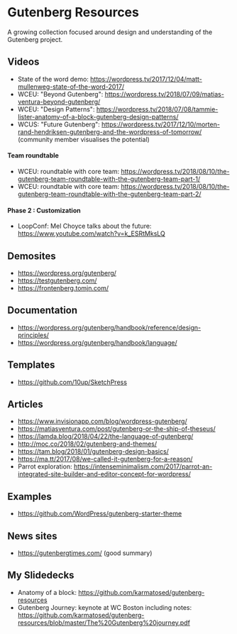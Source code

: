 # Gutenberg Resources
A growing collection focused around design and understanding of the Gutenberg project.

## Videos
- State of the word demo: https://wordpress.tv/2017/12/04/matt-mullenweg-state-of-the-word-2017/
- WCEU: "Beyond Gutenberg": https://wordpress.tv/2018/07/09/matias-ventura-beyond-gutenberg/
- WCEU: "Design Patterns": https://wordpress.tv/2018/07/08/tammie-lister-anatomy-of-a-block-gutenberg-design-patterns/
- WCUS: "Future Gutenberg": https://wordpress.tv/2017/12/10/morten-rand-hendriksen-gutenberg-and-the-wordpress-of-tomorrow/ (community member visualises the potential)

#### Team roundtable
- WCEU: roundtable with core team: https://wordpress.tv/2018/08/10/the-gutenberg-team-roundtable-with-the-gutenberg-team-part-1/
- WCEU: roundtable with core team: https://wordpress.tv/2018/08/10/the-gutenberg-team-roundtable-with-the-gutenberg-team-part-2/

#### Phase 2 : Customization
- LoopConf: Mel Choyce talks about the future: https://www.youtube.com/watch?v=k_ESRtMksLQ

## Demosites
- https://wordpress.org/gutenberg/
- https://testgutenberg.com/
- https://frontenberg.tomjn.com/

## Documentation
- https://wordpress.org/gutenberg/handbook/reference/design-principles/
- https://wordpress.org/gutenberg/handbook/language/

## Templates
- https://github.com/10up/SketchPress

## Articles
- https://www.invisionapp.com/blog/wordpress-gutenberg/
- https://matiasventura.com/post/gutenberg-or-the-ship-of-theseus/
- https://lamda.blog/2018/04/22/the-language-of-gutenberg/
- http://moc.co/2018/02/gutenberg-and-themes/
- https://tam.blog/2018/01/gutenberg-design-basics/
- https://ma.tt/2017/08/we-called-it-gutenberg-for-a-reason/
- Parrot exploration: https://intenseminimalism.com/2017/parrot-an-integrated-site-builder-and-editor-concept-for-wordpress/

## Examples
- https://github.com/WordPress/gutenberg-starter-theme

## News sites
- https://gutenbergtimes.com/ (good summary)

## My Slidedecks
- Anatomy of a block: https://github.com/karmatosed/gutenberg-resources
- Gutenberg Journey: keynote at WC Boston including notes: https://github.com/karmatosed/gutenberg-resources/blob/master/The%20Gutenberg%20journey.pdf
